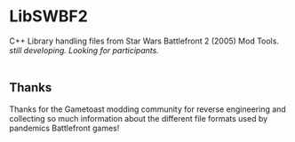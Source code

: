 # LibSWBF2
C++ Library handling files from Star Wars Battlefront 2 (2005) Mod Tools.<br />
*still developing. Looking for participants.*
<br />
<br />
## Thanks
Thanks for the Gametoast modding community for reverse engineering and collecting so much information about the different file formats used by pandemics Battlefront games!
